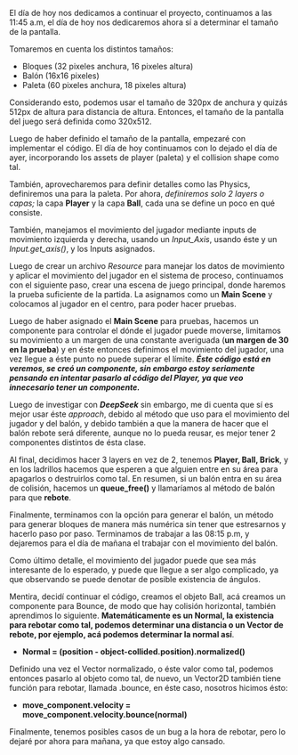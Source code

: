 El día de hoy nos dedicamos a continuar el proyecto, continuamos a las 11:45 a.m, el día de hoy nos dedicaremos ahora sí a determinar el tamaño de la pantalla. 

Tomaremos en cuenta los distintos tamaños:
* Bloques (32 pixeles anchura, 16 pixeles altura) 
* Balón (16x16 pixeles)
* Paleta (60 pixeles anchura, 18 pixeles altura)

Considerando esto, podemos usar el tamaño de 320px de anchura y quizás 512px de altura para distancia de altura. Entonces, el tamaño de la pantalla del juego será definida como 320x512.

Luego de haber definido el tamaño de la pantalla, empezaré con implementar el código. El día de hoy continuamos con lo dejado el día de ayer, incorporando los assets de player (paleta) y el collision shape como tal.

También, aprovecharemos para definir detalles como las Physics, definiremos una para la paleta. Por ahora, *definiremos solo 2 layers o capas;* la capa **Player** y la capa **Ball**, cada una se define un poco en qué consiste.

También, manejamos el movimiento del jugador mediante inputs de movimiento izquierda y derecha, usando un *Input_Axis*, usando éste y un *Input.get_axis()*, y los Inputs asignados. 

Luego de  crear un archivo *Resource* para manejar los datos de movimiento y aplicar el movimiento del jugador en el sistema de proceso, continuamos con el siguiente paso, crear una escena de juego principal, donde haremos la prueba suficiente de la partida. La asignamos como un **Main Scene** y colocamos al jugador en el centro, para poder hacer pruebas.

Luego de haber asignado el **Main Scene** para pruebas, hacemos un componente para controlar el dónde el jugador puede moverse, limitamos su movimiento a un margen de una constante averiguada (**un margen de 30 en la prueba**) y en éste entonces definimos el movimiento del jugador, una vez llegue a éste punto no puede superar el límite. ***Éste código está en veremos, se creó un componente, sin embargo estoy seriamente pensando en intentar pasarlo al código del Player, ya que veo innecesario tener un componente.***

Luego de investigar con ***DeepSeek*** sin embargo, me di cuenta que sí es mejor usar éste *approach*, debido al método que uso para el movimiento del jugador y del balón, y debido también a que la manera de hacer que el balón rebote será diferente, aunque no lo pueda reusar, es mejor tener 2 componentes distintos de ésta clase.

Al final, decidimos hacer 3 layers en vez de 2, tenemos **Player, Ball, Brick**, y en los ladrillos hacemos que esperen a que alguien entre en su área para apagarlos o destruirlos como tal. En resumen, si un balón entra en su área de colisión, hacemos un **queue_free()** y llamaríamos al método de balón para que **rebote**.

Finalmente, terminamos con la opción para generar el balón, un método para generar bloques de manera más numérica sin tener que estresarnos y hacerlo paso por paso. Terminamos de trabajar a las 08:15 p.m, y dejaremos para el día de mañana el trabajar con el movimiento del balón.

Como último detalle, el movimiento del jugador puede que sea más interesante de lo esperado, y puede que llegue a ser algo complicado, ya que observando se puede denotar de posible existencia de ángulos.

Mentira, decidí continuar el código, creamos el objeto Ball, acá creamos un componente para Bounce, de modo que hay colisión horizontal, también aprendimos lo siguiente. **Matemáticamente es un Normal, la existencia para rebotar como tal, podemos determinar una distancia o un Vector de rebote, por ejemplo, acá podemos determinar la normal así**.

* **Normal = (position - object-collided.position).normalized()**

Definido una vez el Vector normalizado, o éste valor como tal, podemos entonces pasarlo al objeto como tal, de nuevo, un Vector2D también tiene función para rebotar, llamada .bounce, en éste caso, nosotros hicimos ésto:

* **move_component.velocity = move_component.velocity.bounce(normal)**

Finalmente, tenemos posibles casos de un bug a la hora de rebotar, pero lo dejaré por ahora para mañana, ya que estoy algo cansado.





